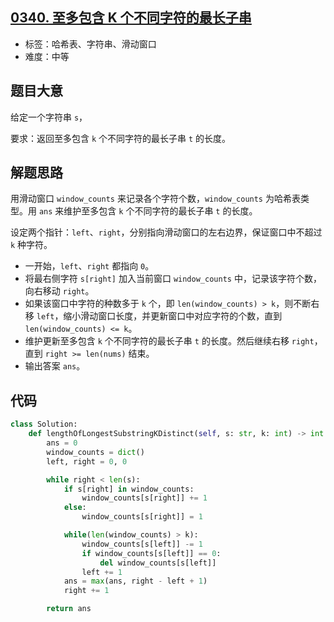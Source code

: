 ## [0340. 至多包含 K 个不同字符的最长子串](https://leetcode-cn.com/problems/longest-substring-with-at-most-k-distinct-characters/)

- 标签：哈希表、字符串、滑动窗口
- 难度：中等

## 题目大意

给定一个字符串 `s`，

要求：返回至多包含 `k` 个不同字符的最长子串 `t` 的长度。

## 解题思路

用滑动窗口 `window_counts` 来记录各个字符个数，`window_counts` 为哈希表类型。用 `ans` 来维护至多包含 `k` 个不同字符的最长子串 `t` 的长度。

设定两个指针：`left`、`right`，分别指向滑动窗口的左右边界，保证窗口中不超过 `k` 种字符。

- 一开始，`left`、`right` 都指向 `0`。
- 将最右侧字符 `s[right]` 加入当前窗口 `window_counts` 中，记录该字符个数，向右移动 `right`。
- 如果该窗口中字符的种数多于 `k` 个，即 `len(window_counts) > k`，则不断右移 `left`，缩小滑动窗口长度，并更新窗口中对应字符的个数，直到 `len(window_counts) <= k`。
- 维护更新至多包含 `k` 个不同字符的最长子串 `t` 的长度。然后继续右移 `right`，直到 `right >= len(nums)` 结束。
- 输出答案 `ans`。

## 代码

```Python
class Solution:
    def lengthOfLongestSubstringKDistinct(self, s: str, k: int) -> int:
        ans = 0
        window_counts = dict()
        left, right = 0, 0

        while right < len(s):
            if s[right] in window_counts:
                window_counts[s[right]] += 1
            else:
                window_counts[s[right]] = 1

            while(len(window_counts) > k):
                window_counts[s[left]] -= 1
                if window_counts[s[left]] == 0:
                    del window_counts[s[left]]
                left += 1
            ans = max(ans, right - left + 1)
            right += 1

        return ans
```

